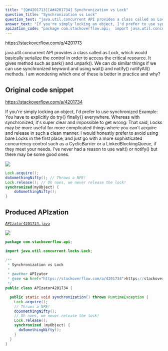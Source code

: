 ```yaml
---
title: "[Q#4201713][A#4201734] Synchronization vs Lock"
question_title: "Synchronization vs Lock"
question_text: "java.util.concurrent API provides a class called as Lock, which would basically serialize the control in order to access the critical resource. It gives method such as park() and unpark(). We can do similar things if we can use synchronized keyword and using wait() and notify() notifyAll() methods. I am wondering which one of these is better in practice and why?"
answer_text: "If you're simply locking an object, I'd prefer to use synchronized Example: You have to explicitly do try{} finally{} everywhere. Whereas with synchronized, it's super clear and impossible to get wrong: That said, Locks may be more useful for more complicated things where you can't acquire and release in such a clean manner.  I would honestly prefer to avoid using bare Locks in the first place, and just go with a more sophisticated concurrency control such as a CyclicBarrier or a LinkedBlockingQueue, if they meet your needs. I've never had a reason to use wait() or notify() but there may be some good ones."
apization_code: "package com.stackoverflow.api;  import java.util.concurrent.locks.Lock;  /**  * Synchronization vs Lock  *  * @author APIzator  * @see <a href=\"https://stackoverflow.com/a/4201734\">https://stackoverflow.com/a/4201734</a>  */ public class APIzator4201734 {    public static void synchronization() throws RuntimeException {     Lock.acquire();     // Throws a NPE!     doSomethingNifty();     // Oh noes, we never release the lock!     Lock.release();     synchronized (myObject) {       doSomethingNifty();     }   } }"
---
```


https://stackoverflow.com/q/4201713

java.util.concurrent API provides a class called as Lock, which would basically serialize the control in order to access the critical resource. It gives method such as park() and unpark().
We can do similar things if we can use synchronized keyword and using wait() and notify() notifyAll() methods.
I am wondering which one of these is better in practice and why?



## Original code snippet

https://stackoverflow.com/a/4201734

If you&#x27;re simply locking an object, I&#x27;d prefer to use synchronized
Example:
You have to explicitly do try{} finally{} everywhere.
Whereas with synchronized, it&#x27;s super clear and impossible to get wrong:
That said, Locks may be more useful for more complicated things where you can&#x27;t acquire and release in such a clean manner.  I would honestly prefer to avoid using bare Locks in the first place, and just go with a more sophisticated concurrency control such as a CyclicBarrier or a LinkedBlockingQueue, if they meet your needs.
I&#x27;ve never had a reason to use wait() or notify() but there may be some good ones.

<div class="code-logo"><img src="/stackoverflow.png" /></div>

```java
Lock.acquire();
doSomethingNifty(); // Throws a NPE!
Lock.release(); // Oh noes, we never release the lock!
synchronized(myObject) {
    doSomethingNifty();
}
```

## Produced APIzation

[`APIzator4201734.java`](https://github.com/pasqualesalza/apization-temp-data/raw/master/search/APIzator4201734.java)

<div class="code-logo"><img src="/apizator.png" /></div>

```java
package com.stackoverflow.api;

import java.util.concurrent.locks.Lock;

/**
 * Synchronization vs Lock
 *
 * @author APIzator
 * @see <a href="https://stackoverflow.com/a/4201734">https://stackoverflow.com/a/4201734</a>
 */
public class APIzator4201734 {

  public static void synchronization() throws RuntimeException {
    Lock.acquire();
    // Throws a NPE!
    doSomethingNifty();
    // Oh noes, we never release the lock!
    Lock.release();
    synchronized (myObject) {
      doSomethingNifty();
    }
  }
}

```